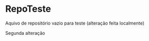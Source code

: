 # RepoTeste
Aquivo de repositório vazio para teste (alteração feita localmente)


Segunda alteração
